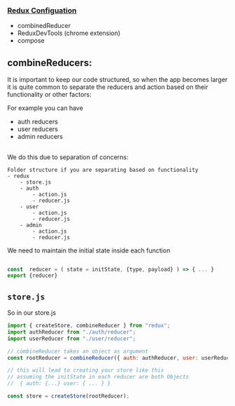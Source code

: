 ### [Redux Configuation](https://www.canva.com/design/DAFSjrJiW5Q/d1fPeaqdgBhC9BtDyY5ipQ/view?utm_content=DAFSjrJiW5Q&utm_campaign=designshare&utm_medium=link2&utm_source=sharebutton)

- combinedReducer
- ReduxDevTools (chrome extension)
- compose

## combineReducers:

It is important to keep our code structured, so when the app becomes larger it is quite common to separate the reducers and action based on their functionality or other factors:

For example you can have

- auth reducers
- user reducers
- admin reducers

##

We do this due to separation of concerns:

```
Folder structure if you are separating based on functionality
- redux
    - store.js
    - auth
        - action.js
        - reducer.js
    - user
        - action.js
        - reducer.js
    - admin
        - action.js
        - reducer.js
```

We need to maintain the initial state inside each function

```javascript

const  reducer = ( state = initState, {type, payload} ) => { ... }
export {reducer}
```

## `store.js`

So in our store.js

```javascript
import { createStore, combineReducer } from "redux";
import authReducer from "./auth/reducer";
import userReducer from "./user/reducer";

// combineReducer takes an object as argument
const rootReducer = combineReducer({ auth: authReducer, user: userReducer });

// this will lead to creating your store like this
// assuming the initState in each reducer are both Objects
//  { auth: {...} user: { ... } }

const store = createStore(rootReducer);
```
